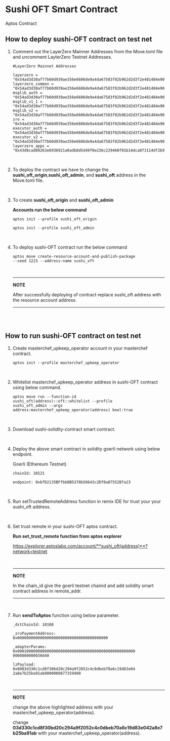 # Sushi OFT Smart Contract
Aptos Contract

## How to deploy sushi-OFT contract on test net

1.  Comment out the LayerZero Mainner Addresses from the Move.toml file
and uncomment LayterZero Testnet Addresses.

    ```
    #LayerZero Mainnet Addresses

    layerzero = "0x54ad3d30af77b60d939ae356e6606de9a4da67583f02b962d2d3f2e481484e90"
    layerzero_common = "0x54ad3d30af77b60d939ae356e6606de9a4da67583f02b962d2d3f2e481484e90"
    msglib_auth = "0x54ad3d30af77b60d939ae356e6606de9a4da67583f02b962d2d3f2e481484e90"
    msglib_v1_1 = "0x54ad3d30af77b60d939ae356e6606de9a4da67583f02b962d2d3f2e481484e90"
    msglib_v2 = "0x54ad3d30af77b60d939ae356e6606de9a4da67583f02b962d2d3f2e481484e90"
    zro = "0x54ad3d30af77b60d939ae356e6606de9a4da67583f02b962d2d3f2e481484e90"
    executor_auth = "0x54ad3d30af77b60d939ae356e6606de9a4da67583f02b962d2d3f2e481484e90"
    executor_v2 = "0x54ad3d30af77b60d939ae356e6606de9a4da67583f02b962d2d3f2e481484e90"
    layerzero_apps = "0x43d8cad89263e6936921a0adb8d5d49f0e236c229460f01b14dca073114df2b9"

    ```

<br/>

2. To deploy the contract we have to change the
**sushi_oft_origin**,**sushi_oft_admin**, and **sushi_oft** address
in the Move.toml file.

<br/>

3. To create **sushi_oft_origin** and **sushi_oft_admin**

   **Accounts run the below command**

    ```shell
    aptos init --profile sushi_oft_origin
    ```
    ```shell
    aptos init --profile sushi_oft_admin
    ```

<br/>

4. To deploy sushi-OFT contract run the below command

    ```shell
    aptos move create-resource-account-and-publish-package
    --seed 1223 --address-name sushi_oft
    ```

    <br>
    
    ---
    **NOTE**

    After successfully deploying of contract replace sushi_oft address with the resource account address.

    ---

<br>
<br>

## How to run sushi-OFT contract on test net

1. Create masterchef_upkeep_operator account in your masterchef contract.

    ```shell
    aptos init --profile masterchef_upkeep_operator
    ```

<br>

2. Whitelist masterchef_upkeep_operator address in
sushi-OFT contract using below command.

    ```shell
    aptos move run --function-id
    sushi_oft(address)::oft::whitelist --profile
    sushi_oft_admin --args
    address:masterchef_upkeep_operator(address) bool:true
    ```

<br>

3. Download sushi-solidity-contract smart contract.

<br>

4. Deploy the above smart contract in solidity goerli
network using below endpoint.

    Goerli (Ethereum Testnet)
    
    ```shell​
    chainId: 10121

    endpoint: 0xbfD2135BFfbb0B5378b56643c2Df8a87552Bfa23
    ```
<br>

5. Run setTrustedRemoteAddress function in remix IDE for
trust your your sushi_oft address.


<br/>

6. Set trust remote in your sushi-OFT aptos contract.

    **Run set_trust_remote function from aptos explorer**

    https://explorer.aptoslabs.com/account/**sushi_oft(address)**?network=testnet

    <br/>
    
    ---
    **NOTE**

    In the chain_id give the goerli testnet chainid and
    add solidity smart contract address in remote_addr.

    ---
<br>

7. Run **sendToAptos** function using below parameter.

    ```
    _dstChainId: 10108
    ```

    ```
    _zroPaymentAddress:
    0x0000000000000000000000000000000000000000
    ```

    ```
    _adapterParams:
    0x0001000000000000000000000000000000000000000000000000
    0000000000030d40
    ```

    ```
    lzPayload:
    0x0003d330c1cd8f30bd20c294a9f2052c4c0dbeb70a6c19d83e04
    2a8e7b25ba91ab0000000877359400
    ```

    <br/>

    ---
    **NOTE**

    change the above highlighted address with your masterchef_upkeep_operator(address).
    
    change **03d330c1cd8f30bd20c294a9f2052c4c0dbeb70a6c19d83e042a8e7b25ba91ab** with your masterchef_upkeep_operator(address).
    

